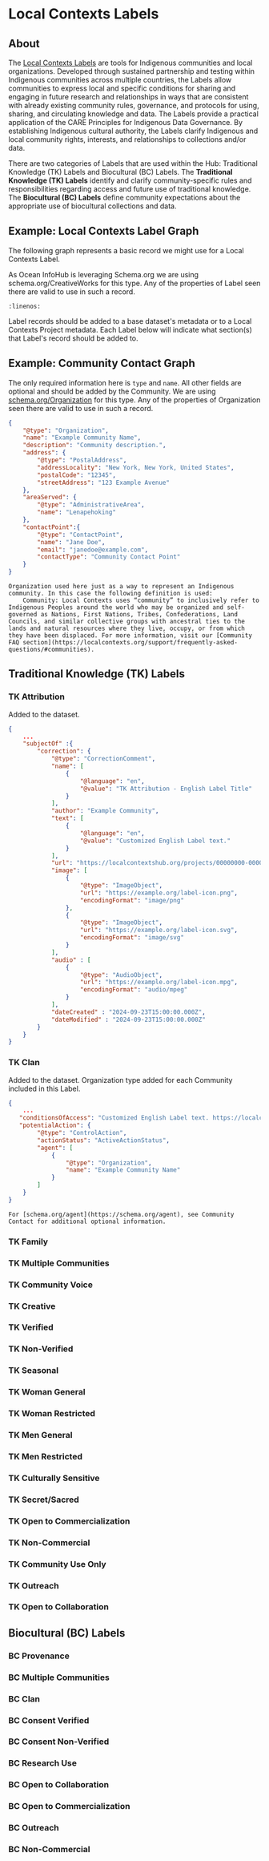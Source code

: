# Local Contexts Labels

## About
The [Local Contexts Labels](https://localcontexts.org/labels/) are tools for Indigenous communities and local organizations. Developed through sustained partnership and testing within Indigenous communities across multiple countries, the Labels allow communities to express local and specific conditions for sharing and engaging in future research and relationships in ways that are consistent with already existing community rules, governance, and protocols for using, sharing, and circulating knowledge and data. The Labels provide a practical application of the CARE Principles for Indigenous Data Governance. By establishing Indigenous cultural authority, the Labels clarify Indigenous and local community rights, interests, and relationships to collections and/or data.

There are two categories of Labels that are used within the Hub: Traditional Knowledge (TK) Labels and Biocultural (BC) Labels. The **Traditional Knowledge (TK) Labels** identify and clarify community-specific rules and responsibilities regarding access and future use of traditional knowledge. The **Biocultural (BC) Labels** define community expectations about the appropriate use of biocultural collections and data.

## Example: Local Contexts Label Graph
The following graph represents a basic record we might use for a Local Contexts Label.

As Ocean InfoHub is leveraging Schema.org we are using schema.org/CreativeWorks for this type. Any of the properties of Label seen there are valid to use in such a record.

```{literalinclude} ../../../odis-in/dataGraphs/thematics/CreativeWork/graphs/local-contexts-label.json
:linenos:
```
Label records should be added to a base dataset's metadata or to a Local Contexts Project metadata. Each Label below will indicate what section(s) that Label's record should be added to.

## Example: Community Contact Graph
The only required information here is `type` and `name`. All other fields are optional and should be added by the Community. We are using [schema.org/Organization](https://schema.org/Organization) for this type. Any of the properties of Organization seen there are valid to use in such a record.

```json
{
    "@type": "Organization",
    "name": "Example Community Name",
    "description": "Community description.",
    "address": {
        "@type": "PostalAddress",
        "addressLocality": "New York, New York, United States",
        "postalCode": "12345",
        "streetAddress": "123 Example Avenue"
    },
    "areaServed": {
        "@type": "AdministrativeArea",
        "name": "Lenapehoking"
    },
    "contactPoint":{
        "@type": "ContactPoint",
        "name": "Jane Doe",
        "email": "janedoe@example.com",
        "contactType": "Community Contact Point"
    }
}
```
```{note}
Organization used here just as a way to represent an Indigenous community. In this case the following definition is used:
    Community: Local Contexts uses “community” to inclusively refer to Indigenous Peoples around the world who may be organized and self-governed as Nations, First Nations, Tribes, Confederations, Land Councils, and similar collective groups with ancestral ties to the lands and natural resources where they live, occupy, or from which they have been displaced. For more information, visit our [Community FAQ section](https://localcontexts.org/support/frequently-asked-questions/#communities).
```

## Traditional Knowledge (TK) Labels

### TK Attribution
Added to the dataset.

```json
{
    ...
    "subjectOf" :{
        "correction": {
            "@type": "CorrectionComment",
            "name": [
                {
                    "@language": "en",
                    "@value": "TK Attribution - English Label Title"
                }
            ],
            "author": "Example Community",
            "text": [
                {
                    "@language": "en",
                    "@value": "Customized English Label text."
                }
            ],
            "url": "https://localcontextshub.org/projects/00000000-00000000-00000000-00000000#labels",
            "image": [
                {
                    "@type": "ImageObject",
                    "url": "https://example.org/label-icon.png",
                    "encodingFormat": "image/png"
                },
                {
                    "@type": "ImageObject",
                    "url": "https://example.org/label-icon.svg",
                    "encodingFormat": "image/svg"
                }
            ],
            "audio" : [
                {
                    "@type": "AudioObject",
                    "url": "https://example.org/label-icon.mpg",
                    "encodingFormat": "audio/mpeg"
                }
            ],
            "dateCreated" : "2024-09-23T15:00:00.000Z",
            "dateModified" : "2024-09-23T15:00:00.000Z"
        }
    }
}
```

### TK Clan
Added to the dataset. Organization type added for each Community included in this Label.

```json
{
    ...
   "conditionsOfAccess": "Customized English Label text. https://localcontextshub.org/projects/00000000-00000000-00000000-00000000#labels",
   "potentialAction": {
        "@type": "ControlAction",
        "actionStatus": "ActiveActionStatus",
        "agent": [
            {
                "@type": "Organization",
                "name": "Example Community Name"
            }
        ]
    }
}
```
```{seealso}
For [schema.org/agent](https://schema.org/agent), see Community Contact for additional optional information.
```

### TK Family


### TK Multiple Communities


### TK Community Voice


### TK Creative


### TK Verified


### TK Non-Verified


### TK Seasonal


### TK Woman General


### TK Woman Restricted


### TK Men General


### TK Men Restricted


### TK Culturally Sensitive


### TK Secret/Sacred


### TK Open to Commercialization


### TK Non-Commercial


### TK Community Use Only


### TK Outreach


### TK Open to Collaboration


## Biocultural (BC) Labels

### BC Provenance


### BC Multiple Communities


### BC Clan


### BC Consent Verified


### BC Consent Non-Verified


### BC Research Use


### BC Open to Collaboration


### BC Open to Commercialization


### BC Outreach


### BC Non-Commercial